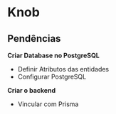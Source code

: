 # Knob

## **Pendências**

**Criar Database no PostgreSQL**
 - Definir Atributos das entidades
 - Configurar PostgreSQL

 **Criar o backend**

 - Vincular com Prisma

 